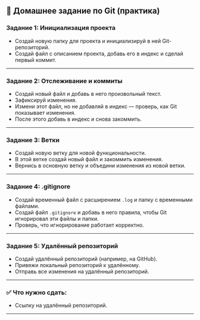 ## 🧪 **Домашнее задание по Git (практика)**

### **Задание 1: Инициализация проекта**
- Создай новую папку для проекта и инициализируй в ней Git-репозиторий.
- Создай файл с описанием проекта, добавь его в индекс и сделай первый коммит.

---

### **Задание 2: Отслеживание и коммиты**
- Создай новый файл и добавь в него произвольный текст.
- Зафиксируй изменения.
- Измени этот файл, но не добавляй в индекс — проверь, как Git показывает изменения.
- После этого добавь в индекс и снова закоммить.

---

### **Задание 3: Ветки**
- Создай новую ветку для новой функциональности.
- В этой ветке создай новый файл и закоммить изменения.
- Вернись в основную ветку и объедини изменения из новой ветки.

---

### **Задание 4: .gitignore**
- Создай временный файл с расширением `.log` и папку с временными файлами.
- Создай файл `.gitignore` и добавь в него правила, чтобы Git игнорировал эти файлы и папки.
- Проверь, что игнорирование работает корректно.

---

### **Задание 5: Удалённый репозиторий**
- Создай удалённый репозиторий (например, на GitHub).
- Привяжи локальный репозиторий к удалённому.
- Отправь все изменения на удалённый репозиторий.

---

### ✅ Что нужно сдать:
- Ссылку на удалённый репозиторий.

---